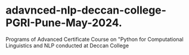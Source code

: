 # adavnced-nlp-deccan-college-PGRI-Pune-May-2024.
Programs of Advanced Certificate Course on "Python for Computational Linguistics and NLP conducted at Deccan College
